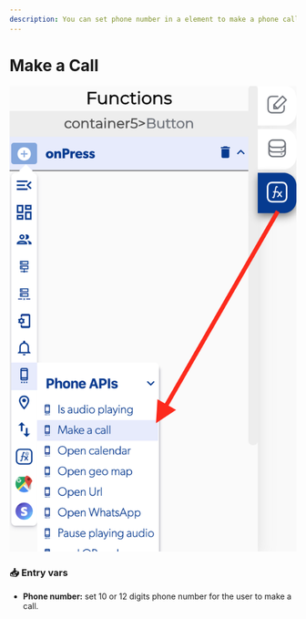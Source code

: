 ```yaml
---
description: You can set phone number in a element to make a phone call by the user.
---
```


# Make a Call

![](../../../.gitbook/assets/captura-de-pantalla-2020-02-10-a-la-s-13.13.46.png)



### 📥 Entry vars <a id="entry-vars"></a>

* **Phone number:** set 10 or 12 digits phone number for the user to make a call.

